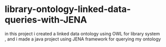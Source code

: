 # library-ontology-linked-data-queries-with-JENA
in this project i created a linked data ontology using OWL for library system , and i made a java project using JENA framework for querying my ontology 
